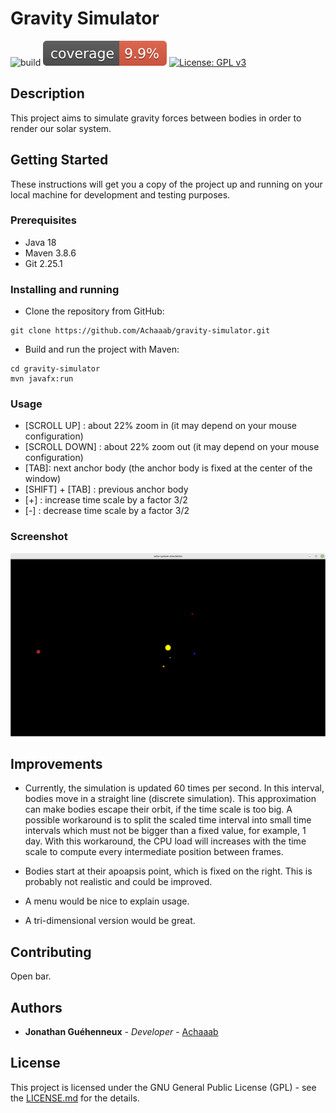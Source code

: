 # Gravity Simulator

![build](https://github.com/Achaaab/gravity-simulator/workflows/build/badge.svg)
![Coverage](.github/badges/jacoco.svg)
[![License: GPL v3](https://img.shields.io/badge/License-GPLv3-blue.svg)](https://www.gnu.org/licenses/gpl-3.0)

## Description
This project aims to simulate gravity forces between bodies in order to render our solar system.

## Getting Started
These instructions will get you a copy of the project up and running on your local machine for development and testing 
purposes.

### Prerequisites
* Java 18
* Maven 3.8.6
* Git 2.25.1

### Installing and running
* Clone the repository from GitHub:
```shell
git clone https://github.com/Achaaab/gravity-simulator.git
```
* Build and run the project with Maven:
```shell
cd gravity-simulator
mvn javafx:run
```

### Usage
* [SCROLL UP] : about 22% zoom in (it may depend on your mouse configuration)
* [SCROLL DOWN] : about 22% zoom out (it may depend on your mouse configuration)
* [TAB]: next anchor body (the anchor body is fixed at the center of the window)
* [SHIFT] + [TAB] : previous anchor body
* [+] : increase time scale by a factor 3/2
* [-] : decrease time scale by a factor 3/2

### Screenshot
![Sun, Mercury, Eearth, Moon, Mars and Jupiter](.github/pictures/mercury_to_jupiter.png)

## Improvements
* Currently, the simulation is updated 60 times per second. In this interval, bodies move in a straight line (discrete 
  simulation). This approximation can make bodies escape their orbit, if the time scale is too big. A possible 
  workaround is to split the scaled time interval into small time intervals which must not be bigger than a fixed value, 
  for example, 1 day. With this workaround, the CPU load will increases with the time scale to compute every
  intermediate position between frames.

* Bodies start at their apoapsis point, which is fixed on the right. This is probably not realistic and could be improved.

* A menu would be nice to explain usage.

* A tri-dimensional version would be great.

## Contributing
Open bar.

## Authors
* **Jonathan Guéhenneux** - *Developer* - [Achaaab](https://github.com/Achaaab)

## License
This project is licensed under the GNU General Public License (GPL) - see the [LICENSE.md](LICENSE.md) for the details.
